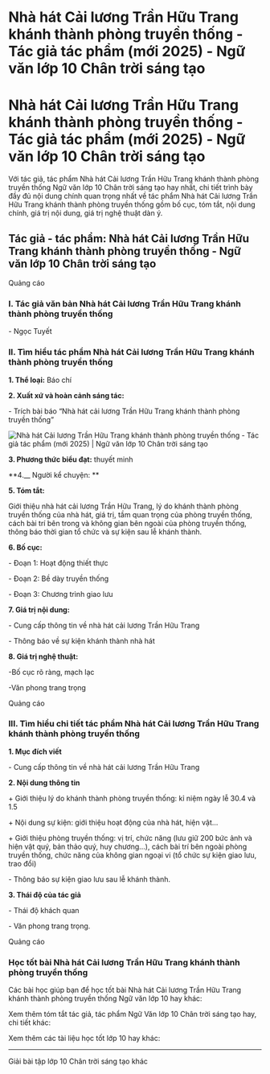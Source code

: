# Nhà hát Cải lương Trần Hữu Trang khánh thành phòng truyền thống - Tác giả tác phẩm (mới 2025) - Ngữ văn lớp 10 Chân trời sáng tạo

# Nhà hát Cải lương Trần Hữu Trang khánh thành phòng truyền thống - Tác giả tác phẩm (mới 2025) - Ngữ văn lớp 10 Chân trời sáng tạo

Với tác giả, tác phẩm Nhà hát Cải lương Trần Hữu Trang khánh thành phòng truyền thống Ngữ văn lớp 10 Chân trời sáng tạo hay nhất, chi tiết trình bày đầy đủ nội dung chính quan trọng nhất về tác phẩm Nhà hát Cải lương Trần Hữu Trang khánh thành phòng truyền thống gồm bố cục, tóm tắt, nội dung chính, giá trị nội dung, giá trị nghệ thuật dàn ý.

## Tác giả - tác phẩm: Nhà hát Cải lương Trần Hữu Trang khánh thành phòng truyền thống - Ngữ văn lớp 10 Chân trời sáng tạo

Quảng cáo

### **I. Tác giả văn bản Nhà hát Cải lương Trần Hữu Trang khánh thành phòng truyền thống**

\- Ngọc Tuyết

### **II. Tìm hiểu tác phẩm Nhà hát Cải lương Trần Hữu Trang khánh thành phòng truyền thống**

**1\. Thể loại:** Báo chí

**2\. Xuất xứ và hoàn cảnh sáng tác:**

\- Trích bài báo “Nhà hát cải lương Trần Hữu Trang khánh thành phòng truyền thống”

![Nhà hát Cải lương Trần Hữu Trang khánh thành phòng truyền thống - Tác giả tác phẩm \(mới 2025\) | Ngữ văn lớp 10 Chân trời sáng tạo](https://vietjack.com/soan-van-lop-10-ct/images/tac-gia-tac-pham-nha-hat-cai-luong-tran-huu-trang-khanh-thanh-phong-truyen-thong.PNG)

**3\. Phương thức biểu đạt:** thuyết minh

**4.__ Người kể chuyện: **

**5\. Tóm tắt:**

Giới thiệu nhà hát cải lương Trần Hữu Trang, lý do khánh thành phòng truyền thống của nhà hát, giá trị, tầm quan trọng của phòng truyền thống, cách bài trí bên trong và không gian bên ngoài của phòng truyền thống, thông báo thời gian tổ chức và sự kiện sau lễ khánh thành.

**6\. Bố cục:**

\- Đoạn 1: Hoạt động thiết thực

\- Đoạn 2: Bề dày truyền thống

\- Đoạn 3: Chương trình giao lưu

**7\. Giá trị nội dung:**

\- Cung cấp thông tin về nhà hát cải lương Trần Hữu Trang

\- Thông báo về sự kiện khánh thành nhà hát 

**8\. Giá trị nghệ thuật:**

-Bố cục rõ ràng, mạch lạc

-Văn phong trang trọng

Quảng cáo

### **III. Tìm hiểu chi tiết tác phẩm Nhà hát Cải lương Trần Hữu Trang khánh thành phòng truyền thống**

**1\. Mục đích viết**

\- Cung cấp thông tin về nhà hát cải lương Trần Hữu Trang

**2\. Nội dung thông tin**

\+ Giới thiệu lý do khánh thành phòng truyền thống: kỉ niệm ngày lễ 30.4 và 1.5

\+ Nội dung sự kiện: giới thiệu hoạt động của nhà hát, hiện vật…

\+ Giới thiệu phòng truyền thống: vị trí, chức năng (lưu giữ 200 bức ảnh và hiện vật quý, bản thảo quý, huy chương…), cách bài trí bên ngoài phòng truyền thống, chức năng của không gian ngoại vi (tổ chức sự kiện giao lưu, trao đổi)

\- Thông báo sự kiện giao lưu sau lễ khánh thành.

**3\. Thái độ của tác giả**

\- Thái độ khách quan

\- Văn phong trang trọng. 

Quảng cáo

### **Học tốt bài Nhà hát Cải lương Trần Hữu Trang khánh thành phòng truyền thống**

Các bài học giúp bạn để học tốt bài Nhà hát Cải lương Trần Hữu Trang khánh thành phòng truyền thống Ngữ văn lớp 10 hay khác:

Xem thêm tóm tắt tác giả, tác phẩm Ngữ Văn lớp 10 Chân trời sáng tạo hay, chi tiết khác:

Xem thêm các tài liệu học tốt lớp 10 hay khác:

* * *

Giải bài tập lớp 10 Chân trời sáng tạo khác
